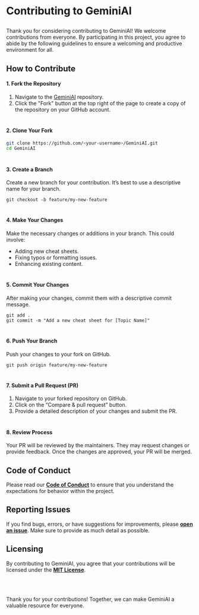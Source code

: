  <H1><P>Contributing to GeminiAI</P></H1>

Thank you for considering contributing to GeminiAI! We welcome contributions from everyone. By participating in this project, you agree to abide by the following guidelines to ensure a welcoming and productive environment for all.

## How to Contribute

#### 1. Fork the Repository
1. Navigate to the [GeminiAI](https://github.com/edwiee/GeminiAI) repository.
2. Click the "Fork" button at the top right of the page to create a copy of the repository on your GitHub account.

#
#### 2. Clone Your Fork
```bash
git clone https://github.com/<your-username>/GeminiAI.git
cd GeminiAI
```
#
#### 3. Create a Branch
Create a new branch for your contribution. It’s best to use a descriptive name for your branch.
```
git checkout -b feature/my-new-feature
```
#
#### 4. Make Your Changes
Make the necessary changes or additions in your branch. This could involve:

- Adding new cheat sheets.
- Fixing typos or formatting issues.
- Enhancing existing content.

#
#### 5. Commit Your Changes
After making your changes, commit them with a descriptive commit message.
```
git add .
git commit -m "Add a new cheat sheet for [Topic Name]"
```

#
#### 6. Push Your Branch
Push your changes to your fork on GitHub.
```
git push origin feature/my-new-feature
```

#
#### 7. Submit a Pull Request (PR)
1.	Navigate to your forked repository on GitHub.
2.	Click on the “Compare & pull request” button.
3.	Provide a detailed description of your changes and submit the PR.

#
#### 8. Review Process
Your PR will be reviewed by the maintainers. They may request changes or provide feedback. Once the changes are approved, your PR will be merged.

## Code of Conduct
Please read our **<a href="https://github.com/edwiee/GeminiAI/tree/main?tab=coc-ov-file#">Code of Conduct</a>** to ensure that you understand the expectations for behavior within the project.

## Reporting Issues
If you find bugs, errors, or have suggestions for improvements, please **<a href="https://github.com/edwiee/GeminiAI/issues">open an issue</a>**. Make sure to provide as much detail as possible.

## Licensing
By contributing to GeminiAI, you agree that your contributions will be licensed under the **<a href="https://github.com/edwiee/GeminiAI/tree/main?tab=MIT-1-ov-file">MIT License</a>**.

<br />
<br />
<p>Thank you for your contributions! Together, we can make GeminiAI a valuable resource for everyone. </p>

